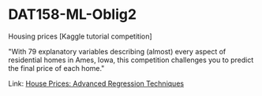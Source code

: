 # DAT158-ML-Oblig2

Housing prices [Kaggle tutorial competition]

"With 79 explanatory variables describing (almost) every aspect of residential homes in Ames, Iowa, this competition challenges you to predict the final price of each home."

Link: [House Prices: Advanced Regression Techniques](https://www.kaggle.com/c/house-prices-advanced-regression-techniques)
